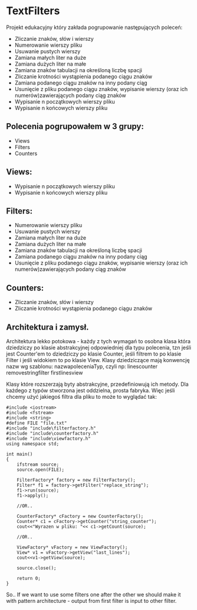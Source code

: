 TextFilters
===========
Projekt edukacyjny który zakłada pogrupowanie następujących poleceń:
- Zliczanie znaków, słów i wierszy
- Numerowanie wierszy pliku
- Usuwanie pustych wierszy
- Zamiana małych liter na duże
- Zamiana dużych liter na małe
- Zamiana znaków tabulacji na określoną liczbę spacji
- Zliczanie krotności wystąpienia podanego ciągu znaków
- Zamiana podanego ciągu znaków na inny podany ciąg
- Usunięcie z pliku podanego ciągu znaków, wypisanie wierszy (oraz ich numerów)zawierających podany ciąg znaków
- Wypisanie n początkowych wierszy pliku
- Wypisanie n końcowych wierszy pliku

Polecenia pogrupowałem w 3 grupy:
--------------
- Views
- Filters
- Counters

Views:
--------------
- Wypisanie n początkowych wierszy pliku
- Wypisanie n końcowych wierszy pliku


Filters:
--------------
- Numerowanie wierszy pliku
- Usuwanie pustych wierszy
- Zamiana małych liter na duże
- Zamiana dużych liter na małe
- Zamiana znaków tabulacji na określoną liczbę spacji
- Zamiana podanego ciągu znaków na inny podany ciąg
- Usunięcie z pliku podanego ciągu znaków, wypisanie wierszy (oraz ich numerów)zawierających podany ciąg znaków

Counters:
--------------
- Zliczanie znaków, słów i wierszy
- Zliczanie krotności wystąpienia podanego ciągu znaków

Architektura i zamysł.
--------------
Architektura lekko potokowa - każdy z tych wymagań to osobna klasa która dziedziczy po klasie abstrakcyjnej odpowiedniej dla typu polecenia,
tzn jeśli jest Counter'em to dziedziczy po klasie Counter, jeśli filtrem to po klasie Filter i jeśli widokiem to po klasie View. 
Klasy dziedziczące mają konwencję nazw wg szablonu: nazwapoleceniaTyp, czyli np:
linescounter
removestringfilter
firstlinesview

Klasy które rozszerzają byty abstrakcyjne, przedefiniowują ich metody. Dla każdego z typów stworzona jest oddzielna, prosta fabryka.
Więc jeśli chcemy użyć jakiegoś filtra dla pliku to może to wyglądać tak:
	
	#include <iostream>
	#include <fstream>
	#include <string>
	#define FILE "file.txt"
	#include "include\filterfactory.h"
	#include "include\counterfactory.h"
	#include "include\viewfactory.h"
	using namespace std;

	int main()
	{
		ifstream source;
		source.open(FILE);

		FilterFactory* factory = new FilterFactory();
		Filter* f1 = factory->getFilter("replace_string");
		f1->run(source);
		f1->apply();

		//OR.. 
		
		CounterFactory* cFactory = new CounterFactory();
		Counter* c1 = cFactory->getCounter("string_counter");
		cout<<"Wyrazen w pliku: "<< c1->getCount(source);

		//OR..

		ViewFactory* vFactory = new ViewFactory();
		View* v1 = vFactory->getView("last_lines");
		cout<<v1->getView(source);

		source.close();

		return 0;
	}

So.. If we want to use some filters one after the other we should make it with pattern architecture - output from first filter is input to other filter.